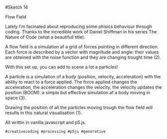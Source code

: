 #Sketch 14

Flow Field

Lately I'm facinated about reproducing some phisics behaviour through coding.
Thanks to the incredible work of Daniel Shiffman in his series The Nature of Code (what a beautifull title).

A flow field is a simulation af a grid of forces pointing in different direction.
Each force is described by a vector with magnitude and angle: their values are obteined with the noise function and they are changing trought time (2).

With this set up, you can add to scene a lot a particles!

A particle is a simulation of a body (position, velocity, acceleration) with the ability to react to a force applied.
The force applied changes the acceleration, the acceleration changes the velocity, the velocity updates the position (BOOM): a simple but effective simulation af a body moving in space (3).

Drawing the position of all the particles moving trough the flow field will results in this natural visualisation (1).

All writtin in vanilla javascript and p5.js.

`#creativecoding #processing #p5js #generative`